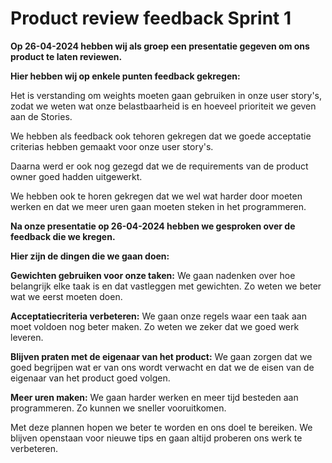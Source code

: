 # Product review feedback Sprint 1
**Op 26-04-2024 hebben wij als groep een presentatie gegeven om ons product te laten reviewen.**

**Hier hebben wij op enkele punten feedback gekregen:**

Het is verstanding om weights moeten gaan gebruiken in onze user story's, zodat we weten wat onze belastbaarheid is en hoeveel prioriteit we geven aan de Stories.

We hebben als feedback ook tehoren gekregen dat we goede acceptatie criterias hebben gemaakt voor onze user story's.

Daarna werd er ook nog gezegd dat we de requirements van de product owner goed hadden uitgewerkt.

We hebben ook te horen gekregen dat we wel wat harder door moeten werken en dat we meer uren gaan moeten steken in het programmeren. 

**Na onze presentatie op 26-04-2024 hebben we gesproken over de feedback die we kregen.**

**Hier zijn de dingen die we gaan doen:**

**Gewichten gebruiken voor onze taken:** We gaan nadenken over hoe belangrijk elke taak is en dat vastleggen met gewichten. Zo weten we beter wat we eerst moeten doen.

**Acceptatiecriteria verbeteren:** We gaan onze regels waar een taak aan moet voldoen nog beter maken. Zo weten we zeker dat we goed werk leveren.

**Blijven praten met de eigenaar van het product:** We gaan zorgen dat we goed begrijpen wat er van ons wordt verwacht en dat we de eisen van de eigenaar van het product goed volgen.

**Meer uren maken:** We gaan harder werken en meer tijd besteden aan programmeren. Zo kunnen we sneller vooruitkomen.

Met deze plannen hopen we beter te worden en ons doel te bereiken. We blijven openstaan voor nieuwe tips en gaan altijd proberen ons werk te verbeteren.







